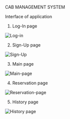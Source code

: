 CAB MANAGEMENT SYSTEM

Interface of application

1. Log-In page

![Log-in](https://user-images.githubusercontent.com/100133679/155060523-1bbcef98-b1e4-4022-b6b5-f68f9198b7ff.jpg)


2. Sign-Up page

![Sign-Up](https://user-images.githubusercontent.com/100133679/155061158-bbb6e5d1-759a-47a5-aeac-ccb448312660.jpg)


3. Main page

![Main-page](https://user-images.githubusercontent.com/100133679/155061342-47bec132-da50-4520-b6bc-6f21c56b08ce.jpg)


4. Reservation page

![Reservation-page](https://user-images.githubusercontent.com/100133679/155061438-06483774-ba0c-4848-a1d5-f78754935aa9.jpg)


5. History page

![History page](https://user-images.githubusercontent.com/100133679/155061741-4be34673-6a1b-446b-8bd0-6ec33438349e.jpg)
